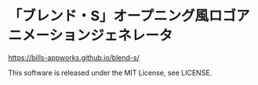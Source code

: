 # 「ブレンド・S」オープニング風ロゴアニメーションジェネレータ

<https://bills-appworks.github.io/blend-s/>

This software is released under the MIT License, see LICENSE.